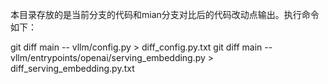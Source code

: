 本目录存放的是当前分支的代码和mian分支对比后的代码改动点输出。执行命令如下：

git diff main -- vllm/config.py > diff_config.py.txt
git diff main -- vllm/entrypoints/openai/serving_embedding.py > diff_serving_embedding.py.txt